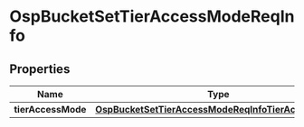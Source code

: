 # OspBucketSetTierAccessModeReqInfo

## Properties
Name | Type | Description | Notes
------------ | ------------- | ------------- | -------------
**tierAccessMode** | [**OspBucketSetTierAccessModeReqInfoTierAccessMode**](OspBucketSetTierAccessModeReqInfoTierAccessMode.md) |  |  [optional]
